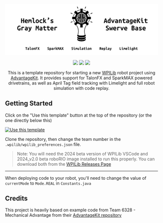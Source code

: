 ![Hemlock's Gray Matter - AdvantageKit Swerve Base](./docs/images/Github%20Header.png)

<p align="center">
  <a href="https://github.com/wpilibsuite/allwpilib/releases/tag/v2024.1.1-beta-4"><img src="https://img.shields.io/badge/WPILib-2024.1.1--beta--4-AC2B37" /></a>
  <a href="https://v6.docs.ctr-electronics.com/en/stable/"><img src="https://img.shields.io/badge/Phoenix6-24.0.0--beta--5-97D700"></a>
  <a href="https://docs.revrobotics.com/sparkmax/software-resources/spark-max-api-information"><img src="https://img.shields.io/badge/REVLib-2024.0.0-f05a28"></a>
</p>

<p align="center">This is a template repository for starting a new <a href="https://wpilib.org/">WPILib</a> robot project using <a href="https://github.com/Mechanical-Advantage/AdvantageKit">AdvantageKit</a>. It provides support for TalonFX and SparkMAX powered drivetrains, as well as April Tag field tracking with Limelight and full robot simulation with code replay.</p>

## Getting Started

Click on the "Use this template" button at the top of the repository (or the one directly below this)

[![Use this template](https://img.shields.io/badge/Use_this_template-238636?style=for-the-badge)](https://github.com/new?template_name=AdvantageKitSwerveTemplate&template_owner=Hemlock5712)

Clone the repository, then change the team number in the `.wpilib/wpilib_preferences.json` file.

> Note: You will need the 2024 beta version of WPILib VSCode and 2024_v2.0 beta roboRIO image installed to run this properly. You can download both from the [WPILib Releases Page](https://github.com/wpilibsuite/allwpilib/releases)

---

When deploying code to your robot, you'll need to change the value of `currentMode` to `Mode.REAL` in `Constants.java`


## Credits

This project is heavily based on example code from Team 6328 - Mechanical Advantage from their [AdvantageKit repository](https://github.com/Mechanical-Advantage/AdvantageKit)
